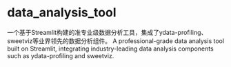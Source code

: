 # data_analysis_tool
一个基于Streamlit构建的准专业级数据分析工具，集成了ydata-profiling、sweetviz等业界领先的数据分析组件。  A professional-grade data analysis tool built on Streamlit, integrating industry-leading data analysis components such as ydata-profiling and sweetviz.
